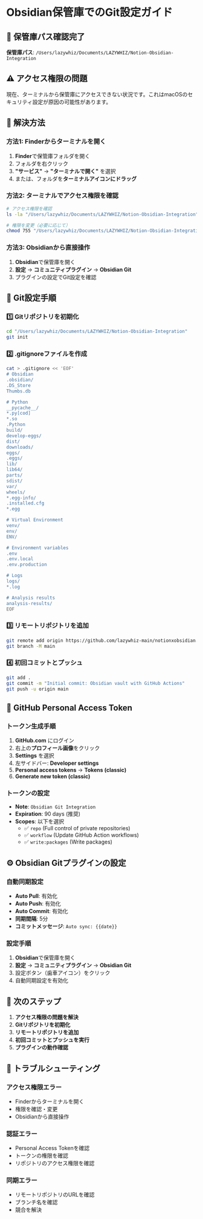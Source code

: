 # Obsidian保管庫でのGit設定ガイド

## 🎯 保管庫パス確認完了

**保管庫パス**: `/Users/lazywhiz/Documents/LAZYWHIZ/Notion-Obsidian-Integration`

## ⚠️ アクセス権限の問題

現在、ターミナルから保管庫にアクセスできない状況です。これはmacOSのセキュリティ設定が原因の可能性があります。

## 🔧 解決方法

### 方法1: Finderからターミナルを開く
1. **Finder**で保管庫フォルダを開く
2. フォルダを右クリック
3. **"サービス"** → **"ターミナルで開く"** を選択
4. または、フォルダを**ターミナルアイコンにドラッグ**

### 方法2: ターミナルでアクセス権限を確認
```bash
# アクセス権限を確認
ls -la "/Users/lazywhiz/Documents/LAZYWHIZ/Notion-Obsidian-Integration"

# 権限を変更（必要に応じて）
chmod 755 "/Users/lazywhiz/Documents/LAZYWHIZ/Notion-Obsidian-Integration"
```

### 方法3: Obsidianから直接操作
1. **Obsidian**で保管庫を開く
2. **設定** → **コミュニティプラグイン** → **Obsidian Git**
3. プラグインの設定でGit設定を確認

## 🔧 Git設定手順

### 1️⃣ Gitリポジトリを初期化
```bash
cd "/Users/lazywhiz/Documents/LAZYWHIZ/Notion-Obsidian-Integration"
git init
```

### 2️⃣ .gitignoreファイルを作成
```bash
cat > .gitignore << 'EOF'
# Obsidian
.obsidian/
.DS_Store
Thumbs.db

# Python
__pycache__/
*.py[cod]
*.so
.Python
build/
develop-eggs/
dist/
downloads/
eggs/
.eggs/
lib/
lib64/
parts/
sdist/
var/
wheels/
*.egg-info/
.installed.cfg
*.egg

# Virtual Environment
venv/
env/
ENV/

# Environment variables
.env
.env.local
.env.production

# Logs
logs/
*.log

# Analysis results
analysis-results/
EOF
```

### 3️⃣ リモートリポジトリを追加
```bash
git remote add origin https://github.com/lazywhiz-main/notionxobsidian.git
git branch -M main
```

### 4️⃣ 初回コミットとプッシュ
```bash
git add .
git commit -m "Initial commit: Obsidian vault with GitHub Actions"
git push -u origin main
```

## 🔑 GitHub Personal Access Token

### トークン生成手順
1. **GitHub.com** にログイン
2. 右上の**プロフィール画像**をクリック
3. **Settings** を選択
4. 左サイドバー: **Developer settings**
5. **Personal access tokens** → **Tokens (classic)**
6. **Generate new token (classic)**

### トークンの設定
- **Note**: `Obsidian Git Integration`
- **Expiration**: 90 days (推奨)
- **Scopes**: 以下を選択
  - ✅ `repo` (Full control of private repositories)
  - ✅ `workflow` (Update GitHub Action workflows)
  - ✅ `write:packages` (Write packages)

## ⚙️ Obsidian Gitプラグインの設定

### 自動同期設定
- **Auto Pull**: 有効化
- **Auto Push**: 有効化
- **Auto Commit**: 有効化
- **同期間隔**: 5分
- **コミットメッセージ**: `Auto sync: {{date}}`

### 設定手順
1. **Obsidian**で保管庫を開く
2. **設定** → **コミュニティプラグイン** → **Obsidian Git**
3. 設定ボタン（歯車アイコン）をクリック
4. 自動同期設定を有効化

## 🎯 次のステップ

1. **アクセス権限の問題を解決**
2. **Gitリポジトリを初期化**
3. **リモートリポジトリを追加**
4. **初回コミットとプッシュを実行**
5. **プラグインの動作確認**

## 🔧 トラブルシューティング

### アクセス権限エラー
- Finderからターミナルを開く
- 権限を確認・変更
- Obsidianから直接操作

### 認証エラー
- Personal Access Tokenを確認
- トークンの権限を確認
- リポジトリのアクセス権限を確認

### 同期エラー
- リモートリポジトリのURLを確認
- ブランチ名を確認
- 競合を解決
